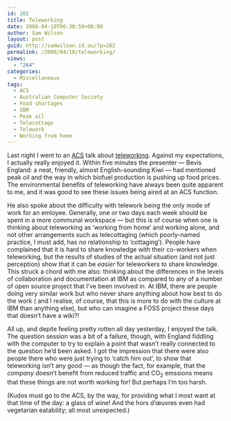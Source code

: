 ```yaml
---
id: 202
title: Teleworking
date: 2008-04-10T06:30:50+00:00
author: Sam Wilson
layout: post
guid: http://samwilson.id.au/?p=202
permalink: /2008/04/10/teleworking/
views:
  - "264"
categories:
  - Miscellaneous
tags:
  - ACS
  - Australian Computer Society
  - Food shortages
  - IBM
  - Peak oil
  - Telecottage
  - Telework
  - Working from home
---
```

Last night I went to an [ACS](http://acs.org.au/ "Go to the Australian Computer Society website") talk about [teleworking](http://teleworkaustralia.net.au/). Against my expectations, I actually really enjoyed it. Within five minutes the presenter — Bevis England: a neat, friendly, almost English-sounding Kiwi — had mentioned peak oil and the way in which biofuel production is pushing up food prices. The environmental benefits of teleworking have always been quite apparent to me, and it was good to see these issues being aired at an ACS function.

He also spoke about the difficulty with telework being the only mode of work for an emloyee. Generally, one or two days each week should be spent in a more communal workspace — but this is of course when one is thinking about teleworking as ‘working from home’ and working alone, and not other arrangements such as telecottaging (which poorly-named practice, I must add, has _no_ relationship to ‘cottaging’). People have complained that it is hard to share knowledge with their co-workers when teleworking, but the results of studies of the actual situation (and not just perception) show that it can be _easier_ for teleworkers to share knowledge. This struck a chord with me also: thinking about the differences in the levels of collaboration and documentation at IBM as compared to any of a number of open source project that I’ve been involved in. At IBM, there are people doing very similar work but who never share anything about how best to do the work ( and I realise, of course, that this is more to do with the culture at IBM than anything else), but who can imagine a FOSS project these days that doesn’t have a wiki?!

All up, and depite feeling pretty rotten all day yesterday, I enjoyed the talk. The question session was a bit of a failure, though, with England fiddling with the computer to try to explain a point that wasn’t really connected to the question he’d been asked. I got the impression that there were also people there who were just trying to ‘catch him out’, to show that teleworking isn’t any good — as though the fact, for example, that the _company_ doesn’t benefit from reduced traffic and CO<sub>2</sub> emssions means that these things are not worth working for! But perhaps I’m too harsh.

(Kudos must go to the ACS, by the way, for providing what I most want at that time of the day: a glass of wine! And the hors d’œuvres even had vegetarian eatability; all most unexpected.)